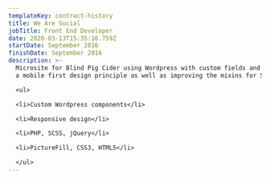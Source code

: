 ```yaml
---
templateKey: contract-history
title: We Are Social
jobTitle: Front End Developer
date: 2020-03-13T15:35:16.759Z
startDate: September 2016
finishDate: September 2016
description: >-
  Microsite for Blind Pig Cider using Wordpress with custom fields and utilising
  a mobile first design principle as well as improving the mixins for SCSS.

  <ul>

  <li>Custom Wordpress components</li>

  <li>Responsive design</li>

  <li>PHP, SCSS, jQuery</li>

  <li>PictureFill, CSS3, HTML5</li>

  </ul>
---
```


